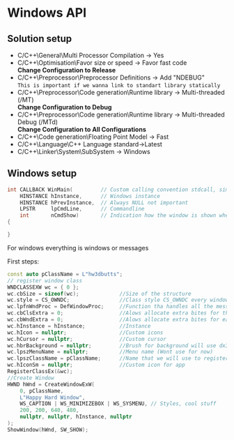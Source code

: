 # Windows API
## Solution setup

- C/C++\General\Multi Processor Compilation -> Yes
- C/C++\Optimisation\Favor size or speed -> Favor fast code  
**Change Configuration to Release**  
- C/C++\Preprocessor\Preprocessor Definitions -> Add "NDEBUG"  
  `This is important if we wanna link to standart library statically`  
- C/C++\Preprocessor\Code generation\Runtime library -> Multi-threaded (/MT)  
**Change Configuration to Debug**  
- C/C++\Preprocessor\Code generation\Runtime library -> Multi-threaded Debug (/MTd)  
  **Change Configuration to All Configurations**  
- C/C++\Code generation\Floating Point Model -> Fast  
- C/C++\Language\C++ Language standard->Latest
- C/C++\Linker\System\SubSystem -> Windows

## Windows setup

```cpp
int CALLBACK WinMain(         // Custom calling convention stdcall, similar for all winapi functions
	HINSTANCE hInstance,      // Windows instance
	HINSTANCE hPrevInstance,  // Always NULL not important
	LPSTR	  lpCmdLine,      // Commandline
	int		  nCmdShow)       // Indication how the window is shown when program is created
{

}
```
For windows everything is windows or messages

First steps:
```cpp
const auto pClassName = L"hw3dbutts";
// register window class
WNDCLASSEXW wc = { 0 };
wc.cbSize = sizeof(wc);				//Size of the structure
wc.style = CS_OWNDC;				//Class style CS_OWNDC every window will haveseparete device context
wc.lpfnWndProc = DefWindowProc;		//Function tha handles all the messages we willuse default for now
wc.cbClsExtra = 0;					//Alows allocate extra bites for the window classstructure
wc.cbWndExtra = 0;					//Alows allocate extra bites for each window
wc.hInstance = hInstance;			//Instance
wc.hIcon = nullptr;					//Custom icons
wc.hCursor = nullptr;				//Custom cursor
wc.hbrBackground = nullptr;			//Brush for background will use dx3d
wc.lpszMenuName = nullptr;			//Menu name (Wont use for now)
wc.lpszClassName = pClassName;		//Name that we will use to register class
wc.hIconSm = nullptr;				//Custom icon for app
RegisterClassEx(&wc);
//Create Window
HWND hWnd = CreateWindowExW(
	0, pClassName,
	L"Happy Hard Window",
	WS_CAPTION | WS_MINIMIZEBOX | WS_SYSMENU, // Styles, cool stuff
	200, 200, 640, 480,
	nullptr, nullptr, hInstance, nullptr
);
ShowWindow(hWnd, SW_SHOW);
```


